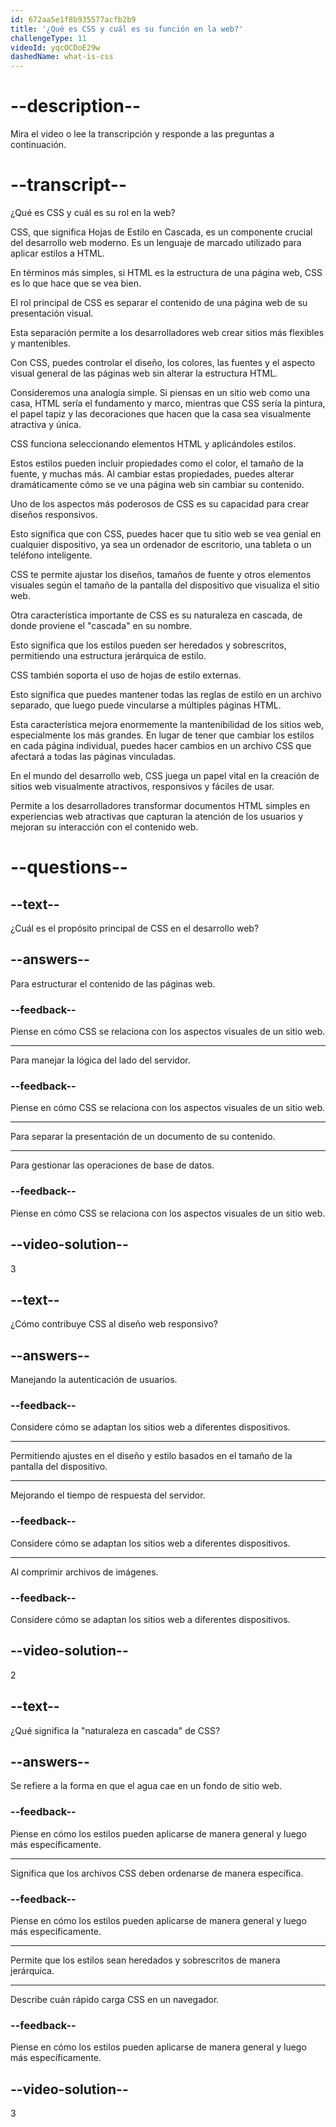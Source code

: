 ```yaml
---
id: 672aa5e1f8b935577acfb2b9
title: '¿Qué es CSS y cuál es su función en la web?'
challengeType: 11
videoId: yqcOCDoE29w
dashedName: what-is-css
---
```


# --description--

Mira el video o lee la transcripción y responde a las preguntas a continuación.

# --transcript--

¿Qué es CSS y cuál es su rol en la web?

CSS, que significa Hojas de Estilo en Cascada, es un componente crucial del desarrollo web moderno. Es un lenguaje de marcado utilizado para aplicar estilos a HTML.

En términos más simples, si HTML es la estructura de una página web, CSS es lo que hace que se vea bien.

El rol principal de CSS es separar el contenido de una página web de su presentación visual.

Esta separación permite a los desarrolladores web crear sitios más flexibles y mantenibles.

Con CSS, puedes controlar el diseño, los colores, las fuentes y el aspecto visual general de las páginas web sin alterar la estructura HTML.

Consideremos una analogía simple. Si piensas en un sitio web como una casa, HTML sería el fundamento y marco, mientras que CSS sería la pintura, el papel tapiz y las decoraciones que hacen que la casa sea visualmente atractiva y única.

CSS funciona seleccionando elementos HTML y aplicándoles estilos.

Estos estilos pueden incluir propiedades como el color, el tamaño de la fuente, y muchas más. Al cambiar estas propiedades, puedes alterar dramáticamente cómo se ve una página web sin cambiar su contenido.

Uno de los aspectos más poderosos de CSS es su capacidad para crear diseños responsivos.

Esto significa que con CSS, puedes hacer que tu sitio web se vea genial en cualquier dispositivo, ya sea un ordenador de escritorio, una tableta o un teléfono inteligente.

CSS te permite ajustar los diseños, tamaños de fuente y otros elementos visuales según el tamaño de la pantalla del dispositivo que visualiza el sitio web.

Otra característica importante de CSS es su naturaleza en cascada, de donde proviene el "cascada" en su nombre.

Esto significa que los estilos pueden ser heredados y sobrescritos, permitiendo una estructura jerárquica de estilo.

CSS también soporta el uso de hojas de estilo externas.

Esto significa que puedes mantener todas las reglas de estilo en un archivo separado, que luego puede vincularse a múltiples páginas HTML.

Esta característica mejora enormemente la mantenibilidad de los sitios web, especialmente los más grandes. En lugar de tener que cambiar los estilos en cada página individual, puedes hacer cambios en un archivo CSS que afectará a todas las páginas vinculadas.

En el mundo del desarrollo web, CSS juega un papel vital en la creación de sitios web visualmente atractivos, responsivos y fáciles de usar.

Permite a los desarrolladores transformar documentos HTML simples en experiencias web atractivas que capturan la atención de los usuarios y mejoran su interacción con el contenido web.

# --questions--

## --text--

¿Cuál es el propósito principal de CSS en el desarrollo web?

## --answers--

Para estructurar el contenido de las páginas web.

### --feedback--

Piense en cómo CSS se relaciona con los aspectos visuales de un sitio web.

---

Para manejar la lógica del lado del servidor.

### --feedback--

Piense en cómo CSS se relaciona con los aspectos visuales de un sitio web.

---

Para separar la presentación de un documento de su contenido.

---

Para gestionar las operaciones de base de datos.

### --feedback--

Piense en cómo CSS se relaciona con los aspectos visuales de un sitio web.

## --video-solution--

3

## --text--

¿Cómo contribuye CSS al diseño web responsivo?

## --answers--

Manejando la autenticación de usuarios.

### --feedback--

Considere cómo se adaptan los sitios web a diferentes dispositivos.

---

Permitiendo ajustes en el diseño y estilo basados en el tamaño de la pantalla del dispositivo.

---

Mejorando el tiempo de respuesta del servidor.

### --feedback--

Considere cómo se adaptan los sitios web a diferentes dispositivos.

---

Al comprimir archivos de imágenes.

### --feedback--

Considere cómo se adaptan los sitios web a diferentes dispositivos.

## --video-solution--

2

## --text--

¿Qué significa la "naturaleza en cascada" de CSS?

## --answers--

Se refiere a la forma en que el agua cae en un fondo de sitio web.

### --feedback--

Piense en cómo los estilos pueden aplicarse de manera general y luego más específicamente.

---

Significa que los archivos CSS deben ordenarse de manera específica.

### --feedback--

Piense en cómo los estilos pueden aplicarse de manera general y luego más específicamente.

---

Permite que los estilos sean heredados y sobrescritos de manera jerárquica.

---

Describe cuán rápido carga CSS en un navegador.

### --feedback--

Piense en cómo los estilos pueden aplicarse de manera general y luego más específicamente.

## --video-solution--

3
